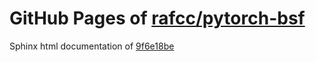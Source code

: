 GitHub Pages of [rafcc/pytorch-bsf](https://github.com/rafcc/pytorch-bsf.git)
===
Sphinx html documentation of [9f6e18be](https://github.com/rafcc/pytorch-bsf/tree/9f6e18beeddea06e7caf8b8ecb89fee7b3d7784e)
